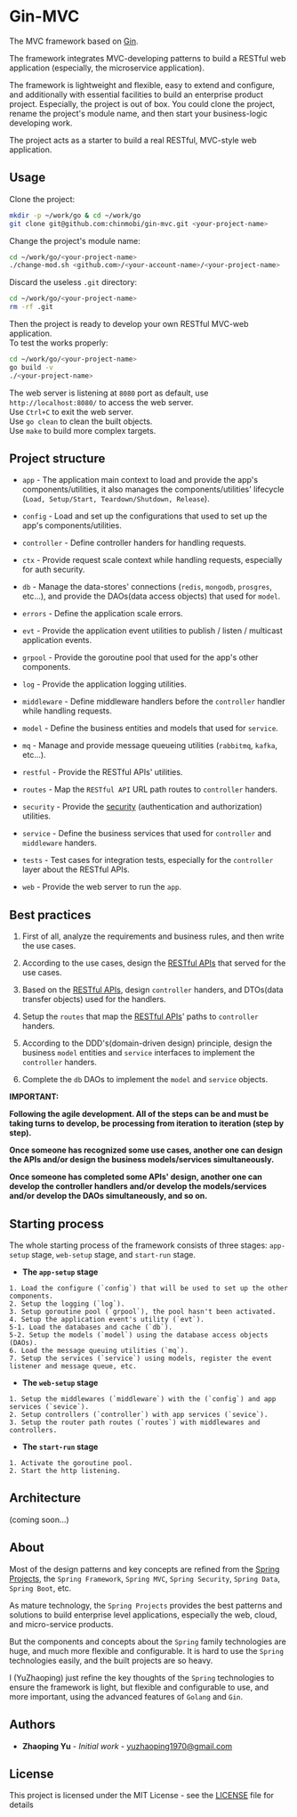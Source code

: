 # Gin-MVC
The MVC framework based on [Gin](https://github.com/gin-gonic/gin).

The framework integrates MVC-developing patterns to build a RESTful web application (especially, the microservice application).

The framework is lightweight and flexible, easy to extend and configure, and additionally with essential facilities to build an enterprise product project. Especially, the project is out of box. You could clone the project, rename the project's module name, and then start your business-logic developing work.

The project acts as a starter to build a real RESTful, MVC-style web application.

## Usage

Clone the project:

```sh
mkdir -p ~/work/go & cd ~/work/go
git clone git@github.com:chinmobi/gin-mvc.git <your-project-name>

```

Change the project's module name:

```sh
cd ~/work/go/<your-project-name>
./change-mod.sh <github.com>/<your-account-name>/<your-project-name>
```

Discard the useless `.git` directory:

```sh
cd ~/work/go/<your-project-name>
rm -rf .git
```

Then the project is ready to develop your own RESTful MVC-web application.
<br/>To test the works properly:

```sh
cd ~/work/go/<your-project-name>
go build -v
./<your-project-name>
```
The web server is listening at `8080` port as default, use `http://localhost:8080/` to access the web server.
<br/>Use `Ctrl+C` to exit the web server.
<br/>Use `go clean` to clean the built objects.
<br/>Use `make` to build more complex targets.

## Project structure

* `app` - The application main context to load and provide the app's components/utilities, it also manages the components/utilities' lifecycle (`Load, Setup/Start, Teardown/Shutdown, Release`).

* `config` - Load and set up the configurations that used to set up the app's components/utilities.

* `controller` - Define controller handers for handling requests.

* `ctx` - Provide request scale context while handling requests, especially for auth security.

* `db` - Manage the data-stores' connections (`redis`, `mongodb`, `prosgres`, etc...), and provide the DAOs(data access objects) that used for `model`.

* `errors` - Define the application scale errors.

* `evt` - Provide the application event utilities to publish / listen / multicast application events.

* `grpool` - Provide the goroutine pool that used for the app's other components.

* `log` - Provide the application logging utilities.

* `middleware` - Define middleware handlers before the `controller` handler while handling requests.

* `model` - Define the business entities and models that used for `service`.

* `mq` - Manage and provide message queueing utilities (`rabbitmq`, `kafka`, etc...).

* `restful` - Provide the RESTful APIs' utilities.

* `routes` - Map the `RESTful API` URL path routes to `controller` handers.

* `security` - Provide the [security](security/ABOUT.md) (authentication and authorization) utilities.

* `service` - Define the business services that used for `controller` and `middleware` handers.

* `tests` - Test cases for integration tests, especially for the `controller` layer about the RESTful APIs.

* `web` - Provide the web server to run the `app`.

## Best practices

1. First of all, analyze the requirements and business rules, and then write the use cases.

2. According to the use cases, design the [RESTful APIs](restful-apis.md) that served for the use cases.

3. Based on the [RESTful APIs](restful-apis.md), design `controller` handers, and DTOs(data transfer objects) used for the handlers.

4. Setup the `routes` that map the [RESTful APIs](restful-apis.md)' paths to `controller` handers.

5. According to the DDD's(domain-driven design) principle, design the business `model` entities and `service` interfaces to implement the `controller` handers.

6. Complete the `db` DAOs to implement the `model` and `service` objects.

**IMPORTANT:**

**Following the agile development. All of the steps can be and must be taking turns to develop, be processing from iteration to iteration (step by step).**

**Once someone has recognized some use cases, another one can design the APIs and/or design the business models/services simultaneously.**

**Once someone has completed some APIs' design, another one can develop the controller handlers and/or develop the models/services and/or develop the DAOs simultaneously, and so on.**

## Starting process

The whole starting process of the framework consists of three stages: `app-setup` stage, `web-setup` stage, and `start-run` stage.

* **The `app-setup` stage**

```
1. Load the configure (`config`) that will be used to set up the other components.
2. Setup the logging (`log`).
3. Setup goroutine pool (`grpool`), the pool hasn't been activated.
4. Setup the application event's utility (`evt`).
5-1. Load the databases and cache (`db`).
5-2. Setup the models (`model`) using the database access objects (DAOs).
6. Load the message queuing utilities (`mq`).
7. Setup the services (`service`) using models, register the event listener and message queue, etc.
```

* **The `web-setup` stage**

```
1. Setup the middlewares (`middleware`) with the (`config`) and app services (`sevice`).
2. Setup controllers (`controller`) with app services (`sevice`).
3. Setup the router path routes (`routes`) with middlewares and controllers.
```

* **The `start-run` stage**

```
1. Activate the goroutine pool.
2. Start the http listening.
```

## Architecture

(coming soon...)

## About

Most of the design patterns and key concepts are refined from the [Spring Projects](https://spring.io/projects), the `Spring Framework`, `Spring MVC`, `Spring Security`, `Spring Data`, `Spring Boot`, etc.

As mature technology, the `Spring Projects` provides the best patterns and solutions to build enterprise level applications, especially the web, cloud, and micro-service products.

But the components and concepts about the `Spring` family technologies are huge, and much more flexible and configurable. It is hard to use the `Spring` technologies easily, and the built projects are so heavy.

I (YuZhaoping) just refine the key thoughts of the `Spring` technologies to ensure the framework is light, but flexible and configurable to use, and more important, using the advanced features of `Golang` and `Gin`.

## Authors

* **Zhaoping Yu** - *Initial work* - yuzhaoping1970@gmail.com

## License

This project is licensed under the MIT License - see the [LICENSE](LICENSE) file for details
